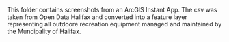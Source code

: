 This folder contains screenshots from an ArcGIS Instant App. The csv was taken from Open Data Halifax and converted into a feature layer representing
all outdoore recreation equipment managed and maintained by the Muncipality of Halifax. 
